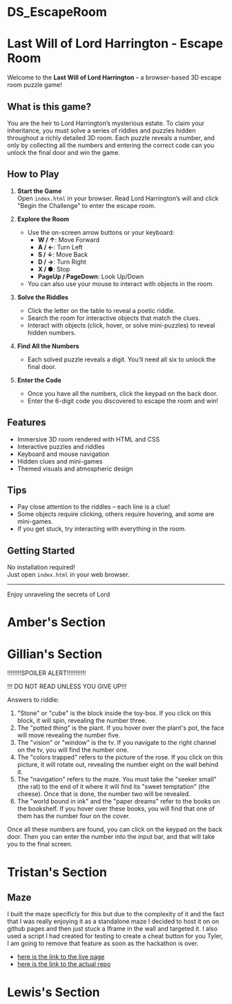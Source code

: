 # DS_EscapeRoom

# Last Will of Lord Harrington - Escape Room

Welcome to the **Last Will of Lord Harrington** – a browser-based 3D escape room puzzle game!

## What is this game?

You are the heir to Lord Harrington’s mysterious estate. To claim your inheritance, you must solve a series of riddles and puzzles hidden throughout a richly detailed 3D room. Each puzzle reveals a number, and only by collecting all the numbers and entering the correct code can you unlock the final door and win the game.

## How to Play

1. **Start the Game**  
   Open `index.html` in your browser. Read Lord Harrington’s will and click "Begin the Challenge" to enter the escape room.

2. **Explore the Room**

   - Use the on-screen arrow buttons or your keyboard:
     - **W / ↑**: Move Forward
     - **A / ←**: Turn Left
     - **S / ↓**: Move Back
     - **D / →**: Turn Right
     - **X / ●**: Stop
     - **PageUp / PageDown**: Look Up/Down
   - You can also use your mouse to interact with objects in the room.

3. **Solve the Riddles**

   - Click the letter on the table to reveal a poetic riddle.
   - Search the room for interactive objects that match the clues.
   - Interact with objects (click, hover, or solve mini-puzzles) to reveal hidden numbers.

4. **Find All the Numbers**

   - Each solved puzzle reveals a digit. You’ll need all six to unlock the final door.

5. **Enter the Code**
   - Once you have all the numbers, click the keypad on the back door.
   - Enter the 6-digit code you discovered to escape the room and win!

## Features

- Immersive 3D room rendered with HTML and CSS
- Interactive puzzles and riddles
- Keyboard and mouse navigation
- Hidden clues and mini-games
- Themed visuals and atmospheric design

## Tips

- Pay close attention to the riddles – each line is a clue!
- Some objects require clicking, others require hovering, and some are mini-games.
- If you get stuck, try interacting with everything in the room.

## Getting Started

No installation required!  
Just open `index.html` in your web browser.

---

Enjoy unraveling the secrets of Lord

# Amber's Section

# Gillian's Section

!!!!!!!!SPOILER ALERT!!!!!!!!!!!

!!! DO NOT READ UNLESS YOU GIVE UP!!!

Answers to riddle:

1. "Stone" or "cube" is the block inside the toy-box. If you click on this block, it will spin, revealing the number three.
2. The "potted thing" is the plant. If you hover over the plant's pot, the face will move revealing the number five.
3. The "vision" or "window" is the tv. If you navigate to the right channel on the tv, you will find the number one.
4. The "colors trapped" refers to the picture of the rose. If you click on this picture, it will rotate out, revealing the number eight on the wall behind it.
5. The "navigation" refers to the maze. You must take the "seeker small" (the rat) to the end of it where it will find its "sweet temptation" (the cheese). Once that is done, the number two will be revealed.
6. The "world bound in ink" and the "paper dreams" refer to the books on the bookshelf. If you hover over these books, you will find that one of them has the number four on the cover.

Once all these numbers are found, you can click on the keypad on the back door. Then you can enter the number into the input bar, and that will take you to the final screen.

# Tristan's Section

## Maze

I built the maze specificly for this but due to the complexity of it and the fact that I was really enjoying it as a standalone maze I decided to host it on on github pages and then just stuck a Iframe in the wall and targeted it. I also used a script I had created for testing to create a cheat button for you Tyler, I am going to remove that feature as soon as the hackathon is over.

- [here is the link to the live page](https://tristanedu.github.io/Maze/)
- [here is the link to the actual repo](https://github.com/TristanEDU/Maze)

# Lewis's Section
